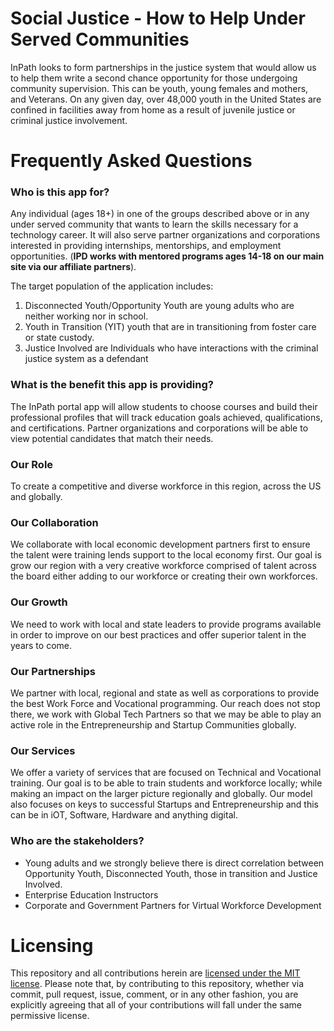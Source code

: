 # Social Justice - How to Help Under Served Communities

InPath looks to form partnerships in the justice system that would allow us to help them write a second chance opportunity for those undergoing community supervision. This can be youth, young females and mothers, and Veterans. On any given day, over 48,000 youth in the United States are confined in facilities away from home as a result of juvenile justice or criminal justice involvement.


# Frequently Asked Questions
### Who is this app for?

Any individual (ages 18+) in one of the groups described above or in any under served community that wants to learn the skills necessary for a technology career. It will also serve partner organizations and corporations interested in providing internships, mentorships, and employment opportunities. (**IPD works with mentored programs ages 14-18 on our main site via our affiliate partners**).

The target population of the application includes:

1.  Disconnected Youth/Opportunity Youth are young adults who are neither working nor in school.
2.  Youth in Transition (YIT) youth that are in transitioning from foster care or state custody.
3. Justice Involved are Individuals who have interactions with the criminal justice system as a defendant

### What is the benefit this app is providing?

The InPath portal app will allow students to choose courses and build their professional profiles that will track education goals achieved, qualifications, and certifications. Partner organizations and corporations will be able to view potential candidates that match their needs.

### **Our Role**
To create a competitive and diverse workforce in this region, across the US and globally.

### **Our Collaboration**

We collaborate with local economic development partners first to ensure the talent were training lends support to the local economy first. Our goal is grow our region with a very creative workforce comprised of talent across the board either adding to our workforce or creating their own workforces.


### **Our Growth**
We need to work with local and state leaders to provide programs available in order to improve on our best practices and offer superior talent in the years to come.

### **Our Partnerships**
We partner with local, regional and state as well as corporations to provide the best Work Force and Vocational programming. Our reach does not stop there, we work with Global Tech Partners so that we may be able to play an active role in the Entrepreneurship and Startup Communities globally.

### **Our Services**
We offer a variety of services that are focused on Technical and Vocational training. Our goal is to be able to train students and workforce locally; while making an impact on the larger picture regionally and globally. Our model also focuses on keys to successful Startups and Entrepreneurship and this can be in iOT, Software, Hardware and anything digital.

### Who are the stakeholders?

-   Young adults and we strongly believe there is direct correlation between Opportunity Youth, Disconnected Youth, those in transition and Justice Involved.
-   Enterprise Education Instructors
-   Corporate and Government Partners for Virtual Workforce Development



# Licensing

This repository and all contributions herein are [licensed under the MIT license](https://github.com/IPD-Azure-Challenge/InPathPivot/blob/main/LICENSE). Please note that, by contributing to this repository, whether via commit, pull request, issue, comment, or in any other fashion, you are explicitly agreeing that all of your contributions will fall under the same permissive license.

